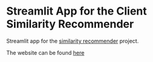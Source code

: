 # Streamlit App for the Client Similarity Recommender

Streamlit app for the [similarity recommender](https://github.com/Rpinto02/Similarity_Recommender) project.

The website can be found [here](https://market-lead-generator.herokuapp.com/)
